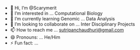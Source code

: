 - 👋 Hi, I’m @Scarymerit
- 👀 I’m interested in ... Computational Biology
- 🌱 I’m currently learning Genomic ... Data Analysis
- 💞️ I’m looking to collaborate on ... Inter Disciplinary Projects
- 📫 How to reach me ... sutripanchaudhuri@gmail.com
- 😄 Pronouns: ... He/Him
- ⚡ Fun fact: ...

<!---
Scarymerit/Scarymerit is a ✨ special ✨ repository because its `README.md` (this file) appears on your GitHub profile.
You can click the Preview link to take a look at your changes.
--->
